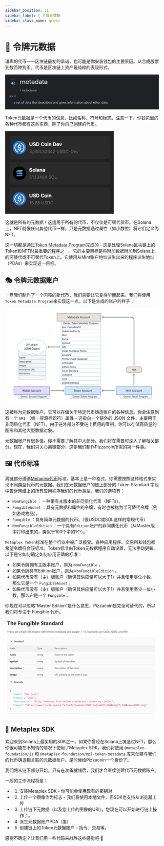```yaml
---
sidebar_position: 31
sidebar_label: 🧮 令牌元数据
sidebar_class_name: green
---
```


# 🧮 令牌元数据

谦卑的代币——区块链最初的承诺，也可能是你安装钱包的主要原因。从合成股票到数百种狗币，代币是区块链上资产最纯粹的表现形式。

![](./img/metadata.png)

Token元数据是一个代币的信息，比如名称、符号和标志。注意一下，你钱包里的各种代币都有这些东西，除了你自己创建的代币。

![](./img/token-metadata.png)

这就是所有的元数据！这适用于所有的代币，不仅仅是可替代货币。在Solana上，NFT就像任何其他代币一样，只是元数据通过属性（如小数位）将它们定义为NFT。

这一切都是通过[Token Metadata Program](https://docs.metaplex.com/programs/token-metadata/overview)完成的 - 这是处理Solana区块链上的Token和NFT时最重要的程序之一。它的主要目标是将附加数据附加到Solana上的可替代或不可替代Token上。它使用从Mint账户地址派生出来的程序派生地址（PDAs）来实现这一目标。

## 🎭 令牌元数据账户

一旦我们制作了一个闪亮的新代币，我们需要让它变得华丽起来。我们将使用`Token Metadata Program`来实现这一点，以下是生成的账户的样子：

![](./img/token-metada-program.png)

这被称为元数据账户。它可以存储关于特定代币铸造账户的各种信息。你会注意到有一个 `URI` （统一资源标识符）属性 - 这指向一个链外的 JSON 文件，主要用于非同质化代币（NFT）。由于链外部分不受链上费用的限制，你可以存储高质量的图形和其他大型数据对象。

元数据账户有很多值，你不需要了解其中大部分。我们将在需要时深入了解相关部分。现在，我们只关心离链部分，这是我们制作Pizzacoin所需的第一件事。

## 🖼 代币标准

离链部分遵循[Metaplex代币](https://docs.metaplex.com/programs/token-metadata/token-standard)标准，基本上是一种格式，你需要按照这种格式来实现不同类型代币的元数据。我们在元数据账户的链上部分的 Token Standard 字段中告诉网络上的所有应用程序我们的代币类型。我们的选项有：

- `NonFungible` ：一种带有主版本的非同质化代币（NFTs）。
- `FungibleAsset` ：具有元数据和属性的令牌，有时也被称为半可替代令牌（例如游戏物品）。
- `Fungible` ：具有简单元数据的代币。（像USDC或SOL这样的常规代币）
- `NonFungibleEdition` ：一个具有`Edition`账户的非同质化代币（从Master版中打印出来的，类似于100个中的1个）。

`Metaplex Token`标准在整个行业中被广泛接受。各种应用程序、交易所和钱包都希望令牌符合该标准。Token标准由Token元数据程序自动设置，无法手动更新。以下是它如何确定如何应用正确的标准：

- 如果令牌拥有主版本账户，则为 `NonFungible` 。
- 如果令牌具有Edition账户，则为 `NonFungibleEdition` 。
- 如果代币没有（主）版账户（确保其供应量可以大于1）并且使用零位小数，那么它是一个 `FungibleAsset` 。
- 如果代币没有（主）版账户（确保其供应量可以大于1）并且使用至少一位小数，那么它是一个 `Fungible` 。

你现在可以忽略“Master Edition”是什么意思，Pizzacoin是完全可替代的，所以我们将专注于 Fungible 代币。

![](./img/fungible-token.png)

## 🧰 Metaplex SDK

欢迎来到Solana上最实用的SDK之一。如果你曾经在Solana上铸造过NFT，那么你很可能在不知情的情况下使用了Metaplex SDK。我们将使用 `@metaplex-foundation/js` 和 `@metaplex-foundation/mpl-token-metadata` 库来创建与我们的代币铸造相关联的元数据账户。是时候给Pizzacoin一个身份了。

我们将从链下部分开始，只有在准备就绪后，我们才会继续创建代币元数据账户。

一般的工作流程将是：

- 1. 安装Metaplex SDK - 你可能会使用现有的密钥对
- 2. 上传一个图像作为标志 - 我们将使用本地文件，但SDK也支持从浏览器上传
- 3. 上传链下元数据（以及您上传的图像的URI），您现在可以开始进行链上操作了。
- 4. 派生元数据账户PDA（蛋）
- 5. 创建链上的Token元数据账户 - 指令、交易等。

感觉不确定？让我们用一些代码来战胜这些感觉吧 🤺
